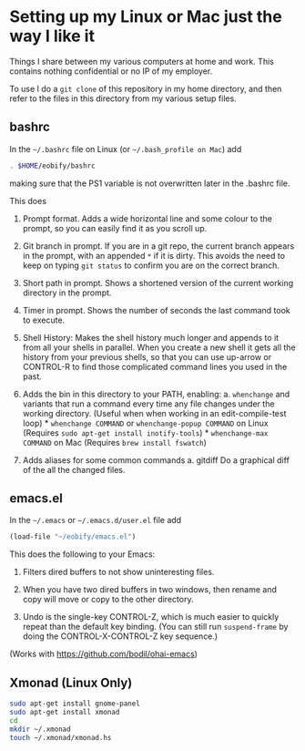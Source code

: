 Setting up my Linux or Mac just the way I like it
============

Things I share between my various computers at home and work. This
contains nothing confidential or no IP of my employer.

To use I do a `git clone` of this repository in my home directory, and
then refer to the files in this directory from my various setup files.

bashrc
----

In the `~/.bashrc` file on Linux (or `~/.bash_profile on Mac`) add
```sh
. $HOME/eobify/bashrc
```
making sure that the PS1 variable is not overwritten later in the
.bashrc file.

This does

1. Prompt format. Adds a wide horizontal line and some colour to the
prompt, so you can easily find it as you scroll up.
2. Git branch in prompt. If you are in a git repo, the current branch
appears in the prompt, with an appended `*` if it is dirty.  This
avoids the need to keep on typing `git status` to confirm you are on
the correct branch.
3. Short path in prompt. Shows a shortened version of the current
working directory in the prompt.
4. Timer in prompt. Shows the number of seconds the last command took
to execute.
5. Shell History: Makes the shell history much longer and appends to
it from all your shells in parallel.  When you create a new shell it
gets all the history from your previous shells, so that you can use
up-arrow or CONTROL-R to find those complicated command lines you used
in the past.
6. Adds the bin in this directory to your PATH, enabling:
    a.  `whenchange` and variants that run a command every time any file changes under the working directory.  (Useful when when working in an edit-compile-test loop)
        *   `whenchange COMMAND` or `whenchange-popup COMMAND` on Linux (Requires `sudo apt-get install inotify-tools`)
        *   `whenchange-max COMMAND` on Mac (Requires `brew install fswatch`)

7. Adds aliases for some common commands
    a.  gitdiff
        Do a graphical diff of the all the changed files.

emacs.el
-----

In the `~/.emacs` or `~/.emacs.d/user.el`  file add
```lisp
(load-file "~/eobify/emacs.el")
```

This does the following to your Emacs:

1. Filters dired buffers to not show uninteresting files.

2. When you have two dired buffers in two windows, then rename and
copy will move or copy to the other directory.

3. Undo is the single-key CONTROL-Z, which is much easier to quickly
repeat than the default key binding.  (You can still run
`suspend-frame` by doing the CONTROL-X-CONTROL-Z key sequence.)

(Works with https://github.com/bodil/ohai-emacs)

Xmonad (Linux Only)
-------------------

```sh
sudo apt-get install gnome-panel
sudo apt-get install xmonad
cd
mkdir ~/.xmonad
touch ~/.xmonad/xmonad.hs
```
